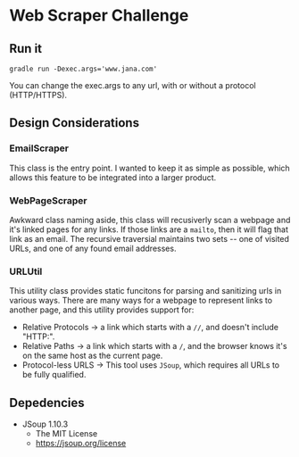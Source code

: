 # Web Scraper Challenge

## Run it
`gradle run -Dexec.args='www.jana.com'`

You can change the exec.args to any url, with or without a protocol (HTTP/HTTPS).

## Design Considerations

### EmailScraper
This class is the entry point.  I wanted to keep it as simple as possible, which allows this feature to be integrated into a larger product.

### WebPageScraper
Awkward class naming aside, this class will recusiverly scan a webpage and it's linked pages for any links.  If those links are a `mailto`, then it will flag that link as an email.  The recursive traversial maintains two sets -- one of visited URLs, and one of any found email addresses.

### URLUtil
This utility class provides static funcitons for parsing and sanitizing urls in various ways.  There are many ways for a webpage to represent links to another page, and this utility provides support for:
  * Relative Protocols -> a link which starts with a `//`, and doesn't include "HTTP:".
  * Relative Paths -> a link which starts with a `/`, and the browser knows it's on the same host as the current page.
  * Protocol-less URLS -> This tool uses `JSoup`, which requires all URLs to be fully qualified.

## Depedencies
  * JSoup 1.10.3
     - The MIT License
     - https://jsoup.org/license
